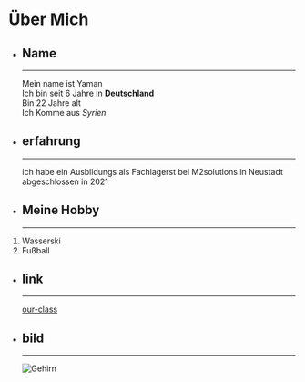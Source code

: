 
# Über Mich

- ## Name
  ----
    Mein name ist Yaman<br>
Ich bin seit 6 Jahre in **Deutschland**<br> 
Bin 22 Jahre alt<br>
Ich Komme aus _Syrien_ 

- ## erfahrung 
  -----
    ich habe ein Ausbildungs als Fachlagerst bei M2solutions in Neustadt abgeschlossen in 2021

- ## Meine Hobby
    ------
1. Wasserski
2. Fußball

- ## link
  -------
    [our-class](https://github.com/22-D03-1/our-class.git)

- ## bild
    ----
  ![Gehirn](https://s35691.pcdn.co/wp-content/uploads/2022/03/using-personality-assessments-to-build-better-groups-1911.jpg "Zahnrad")